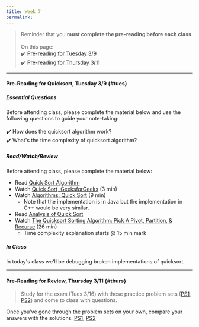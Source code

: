 ```yaml
---
title: Week 7
permalink: 
---
```


> Reminder that you **must complete the pre-reading before each class**.
<br><br>
On this page:  
✔️ [Pre-reading for Tuesday 3/9](#tues)  
✔️ [Pre-reading for Thursday 3/11](#thurs)

---

#### Pre-Reading for Quicksort, Tuesday 3/9 {#tues}

##### Essential Questions
Before attending class, please complete the material below and use the following questions to guide your note-taking:  
<br>
✔️ How does the quicksort algorithm work?  
✔️ What's the time complexity of quicksort algorithm?    

##### Read/Watch/Review
Before attending class, please complete the material below:
- Read [Quick Sort Algorithm](https://www.interviewbit.com/tutorial/quicksort-algorithm/)
- Watch [Quick Sort, GeeksforGeeks](https://www.youtube.com/watch?v=PgBzjlCcFvc) (3 min)
- Watch [Algorithms: Quick Sort](https://www.youtube.com/watch?v=SLauY6PpjW4) (9 min)
	- Note that the implementation is in Java but the implementation in C++ would be very similar.
- Read [Analysis of Quick Sort](https://www.educative.io/courses/visual-introduction-to-algorithms/mkM8E)
- Watch [The Quicksort Sorting Algorithm: Pick A Pivot, Partition, & Recurse](https://www.youtube.com/watch?v=uXBnyYuwPe8) (26 min)
	- Time complexity explanation starts @ 15 min mark

##### In Class
In today's class we'll be debugging broken implementations of quicksort.

---

#### Pre-Reading for Review, Thursday 3/11 {#thurs}

> Study for the exam (Tues 3/16) with these practice problem sets ([PS1](/sm21/files/ps-01.pdf), [PS2](/sm21/files/ps-02.pdf)) and come to class with questions.

Once you've gone through the problem sets on your own, compare your answers with the solutions: [PS1](/sm21/files/ps-01-sol.pdf), [PS2](/sm21/files/ps-02-sol.pdf)